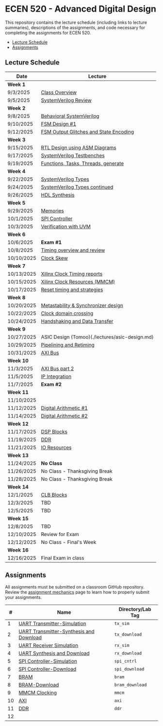 # ECEN 520 - Advanced Digital Design

This repository contains the lecture schedule (including links to lecture summaries), descriptions of the assignments, and code necessary for completing the assignments for ECEN 520.
* [Lecture Schedule](#lecture-schedule)
* [Assignments](#assignments)

## Lecture Schedule

<!-- See notes for future changes below. --> 

| Date | Lecture |
| --- | --- |
| **Week 1** | |
| 9/3/2025   | [Class Overview](./lectures/class_overview.md) |
| 9/5/2025   | [SystemVerilog Review](./lectures/system_verilog_overview.md) |
| **Week 2** | |
| 9/8/2025   | [Behavioral SystemVerilog](./lectures/system_verilog_sequential.md) |
| 9/10/2025  | [FSM Design #1](./lectures/fsm_design.md) |
| 9/12/2025  | [FSM Output Glitches and State Encoding](./lectures/glitches.md) |
| **Week 3** | |
| 9/15/2025  | [RTL Design using ASM Diagrams](./lectures/rtl_asmd.md)|
| 9/17/2025  | [SystemVerilog Testbenches](./lectures/testbenches.md)|
| 9/19/2025  | [Functions, Tasks, Threads, generate](./lectures/functions_tasks.md) |
| **Week 4** | |
| 9/22/2025  | [SystemVerilog Types](./lectures/systemverilog_types.md) |
| 9/24/2025  | [SystemVerilog Types continued](./lectures/systemverilog_types.md) |
| 9/26/2025  | [HDL Synthesis](./lectures/hd_synthesis.md) |
| **Week 5** | |
| 9/29/2025  | [Memories](./lectures/memories.md) |
| 10/1/2025  | [SPI Controller](./lectures/spi.md) |
| 10/3/2025  | [Verification with UVM](./lectures/uvm.md) |
| **Week 6** | |
| 10/6/2025  | **Exam #1** |
| 10/8/2025  | [Timing overview and review](./lectures/timing_overview.md) |
| 10/10/2025 | [Clock Skew](./lectures/clock_skew.md) |
| **Week 7** | |
| 10/13/2025 | [Xilinx Clock Timing reports](./lectures/xilinx_timing.md) |
| 10/15/2025 | [Xilinx Clock Resources (MMCM)](./lectures/xilinx_clocking.md) |
| 10/17/2025 | [Reset timing and strategies](./lectures/reset_strategies.md) |
| **Week 8** | |
| 10/20/2025 | [Metastability & Synchronizer design](./lectures/metastability.md) |
| 10/22/2025 | [Clock domain crossing](./lectures/clock_crossing.md) |
| 10/24/2025 | [Handshaking and Data Transfer](./lectures/handshaking.md) |
| **Week 9** |  |
| 10/27/2025 | ASIC Design (Tomoo)(./lectures/asic-design.md)  |
| 10/29/2025 | [Pipelining and Retiming](./lectures/pipelining.md) |
| 10/31/2025 | [AXI Bus](./lectures/axi.md) |
| **Week 10**| |
| 11/3/2025  | [AXI Bus part 2](./lectures/axi.md)|
| 11/5/2025  | [IP Integration](./lectures/ip_integration.md) |
| 11/7/2025  | **Exam #2** |
| **Week 11**|  |
| 11/10/2025 |  |
| 11/12/2025 | [Digital Arithmetic #1](./lectures/arith1.md) |
| 11/14/2025 | [Digital Arithmetic #2](./lectures/arith2.md)  |
| **Week 12**| |
| 11/17/2025 | [DSP Blocks](./lectures/dsp.md) |
| 11/19/2025 | [DDR](./lectures/ddr.md) |
| 11/21/2025 | [IO Resources](./lectures/io.md) |
| **Week 13**| |
| 11/24/2025 | **No Class** |
| 11/26/2025 | No Class - Thanksgiving Break |
| 11/28/2025 | No Class - Thanksgiving Break |
| **Week 14**| |
| 12/1/2025  | [CLB Blocks](./lectures/clb.md) |
| 12/3/2025  | TBD |
| 12/5/2025  | TBD  |
| **Week 15**|  |
| 12/8/2025  | TBD |
| 12/10/2025  | Review for Exam |
| 12/12/2025  | No Class - Final's Week |
| **Week 16**|  |
| 12/16/2025 | Final Exam in class |

<!--
* Move synthesis lecture before testbench/types lectures
* Dedicated lecture on implementation, constraints, and timing analysis
* Dedicated lecture on Verilog vs. SystemVerilog (how to code in Verilog)
  (this seemed to be weak and skipped this time)

Other Lectures: 
* ILA (Integrated Logic Analyzer)
* Simulation Coverage
* Assertions
* [Alternative HDLs](./lectures/alt_hdl.md)
* [Wishbone Bus](./lectures/wishbone.md)

[VHDL Part 1](./lectures/vhdl1.md)
[VHDL Part 2](./lectures/vhdl2.md)
[Poor Design Practice](./lectures/poor_practice.md)

-->

## Assignments

All assignments must be submitted on a classroom GitHub repository. 
Review the [assignment mechanics](./resources/assignment_mechanics.md) page to learn how to properly submit your assignments.

| # | Name | Directory/Lab Tag | 
| ---- | ----| ----|
| 1 | [UART Transmitter-Simulation](./tx_sim/UART_Transmitter_sim.md) | `tx_sim` |
| 2 | [UART Transmitter-Synthesis and Download](./tx_download/tx_download.md) | `tx_download` |
| 3 | [UART Receiver Simulation](./rx_sim/UART_Receiver_sim.md) | `rx_sim` |
| 4 | [UART Synthesis and Download](./rx_download/UART-Receiver_synth.md) | `rx_download` |
| 5 | [SPI Controller-Simulation](./spi_cntrl/SPI_cntrl.md) | `spi_cntrl` |
| 6 | [SPI Controller-Download](./spi_download/spi_download.md) | `spi_download` |
| 7 | [BRAM](./bram/bram.md) | `bram` |
| 8 | [BRAM-Download](./bram_download/bram_download.md) | `bram_download` |
| 9 | [MMCM Clocking](./mmcm/mmcm.md) | `mmcm` |
| 10 | [AXI](./axi/axi.md) | `axi` |
| 11 | [DDR](./ddr/ddr.md) | `ddr` |
| 12 |  |  |

<!--
[VGA Controller (VHDL)](./vga/vga.md) `vga`
[Project](./project/project.md) `project`
-->